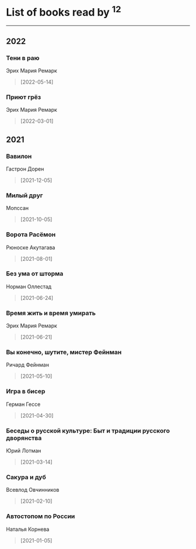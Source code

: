 # List of books read by <sup>12</sup>
---

## 2022

### Тени в раю
Эрих Мария Ремарк
> [2022-05-14] 


### Приют грёз
Эрих Мария Ремарк
> [2022-03-01] 



## 2021

### Вавилон
Гастрон Дорен
> [2021-12-05] 


### Милый друг
Мопссан
> [2021-10-05] 


### Ворота Расёмон
Рюноске Акутагава
> [2021-08-01] 


### Без ума от шторма
Норман Оллестад
> [2021-06-24] 


### Время жить и время умирать
Эрих Мария Ремарк
> [2021-06-21] 


### Вы конечно, шутите, мистер Фейнман
Ричард Фейнман
> [2021-05-10] 


### Игра в бисер
Герман Гессе
> [2021-04-30] 


### Беседы о русской культуре: Быт и традиции русского дворянства
Юрий Лотман
> [2021-03-14] 


### Сакура и дуб
Всевлод Овчинников
> [2021-02-10] 


### Автостопом по России
Наталья Корнева
> [2021-01-05] 



